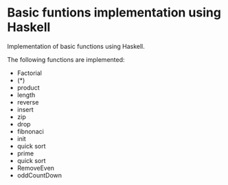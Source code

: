 # Basic funtions implementation using Haskell

Implementation of basic functions using Haskell.

The following functions are implemented:

- Factorial
- (*)
- product
- length
- reverse
- insert
- zip
- drop
- fibnonaci
- init
- quick sort
- prime
- quick sort
- RemoveEven
- oddCountDown
